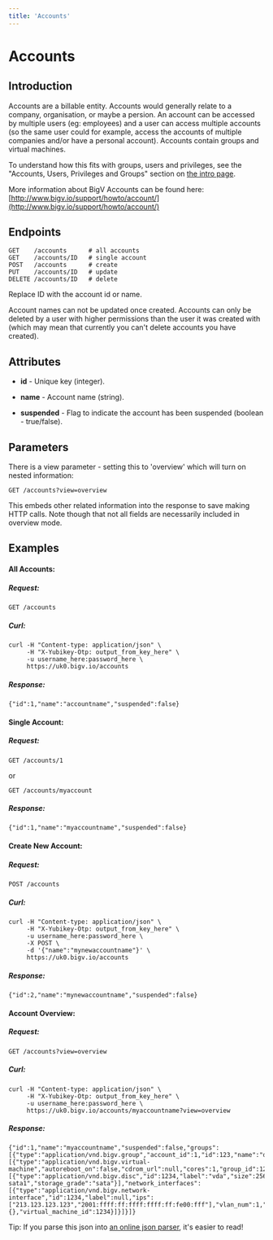 ```yaml
---
title: 'Accounts'
---
```


# Accounts

## Introduction 

Accounts are a billable entity. Accounts would generally relate to a company, organisation, or maybe a persion. An account can be accessed by multiple users (eg: employees) and a user can access multiple accounts (so the same user could for example, access the accounts of multiple companies and/or have a personal account). Accounts contain groups and virtual machines.

To understand how this fits with groups, users and privileges, see the "Accounts, Users, Privileges and Groups" section on [the intro page](/notes/intro).

More information about BigV Accounts can be found here: [http://www.bigv.io/support/howto/account/](http://www.bigv.io/support/howto/account/)


## Endpoints

    GET    /accounts      # all accounts
    GET    /accounts/ID   # single account
    POST   /accounts      # create
    PUT    /accounts/ID   # update
    DELETE /accounts/ID   # delete

Replace ID with the account id or name.

Account names can not be updated once created. Accounts can only be deleted by a user with higher permissions than the user it was created with (which may mean that currently you can't delete accounts you have created).


## Attributes

* **id** - Unique key (integer).

* **name** - Account name (string).

* **suspended** - Flag to indicate the account has been suspended (boolean - true/false).


## Parameters

There is a view parameter - setting this to 'overview' which will turn on nested information:

    GET /accounts?view=overview

This embeds other related information into the response to save making HTTP calls. Note though that not all fields are necessarily included in overview mode.


## Examples


#### All Accounts:

##### Request:

    GET /accounts

##### Curl:

    curl -H "Content-type: application/json" \
         -H "X-Yubikey-Otp: output_from_key_here" \
         -u username_here:password_here \
         https://uk0.bigv.io/accounts

##### Response:

    {"id":1,"name":"accountname","suspended":false}


#### Single Account:

##### Request:

    GET /accounts/1

or

    GET /accounts/myaccount

##### Response:

    {"id":1,"name":"myaccountname","suspended":false}

#### Create New Account:

##### Request:

    POST /accounts

##### Curl:

    curl -H "Content-type: application/json" \
         -H "X-Yubikey-Otp: output_from_key_here" \
         -u username_here:password_here \
         -X POST \
         -d '{"name":"mynewaccountname"}' \
         https://uk0.bigv.io/accounts

##### Response:

    {"id":2,"name":"mynewaccountname","suspended":false}


#### Account Overview:

##### Request:

    GET /accounts?view=overview

##### Curl:

    curl -H "Content-type: application/json" \
         -H "X-Yubikey-Otp: output_from_key_here" \
         -u username_here:password_here \
         https://uk0.bigv.io/accounts/myaccountname?view=overview


##### Response:

    {"id":1,"name":"myaccountname","suspended":false,"groups":[{"type":"application/vnd.bigv.group","account_id":1,"id":123,"name":"default","virtual_machines":[{"type":"application/vnd.bigv.virtual-machine","autoreboot_on":false,"cdrom_url":null,"cores":1,"group_id":123,"id":1234,"management_address":"213.123.123.123","memory":1024,"name":"myhostname","power_on":false,"keymap":null,"deleted":false,"hostname":"myhostname.default.myaccountname.uk0.bigv.io","head":null,"hardware_profile":"virtio2013","hardware_profile_locked":false,"discs":[{"type":"application/vnd.bigv.disc","id":1234,"label":"vda","size":25600,"virtual_machine_id":1234,"storage_pool":"tail1-sata1","storage_grade":"sata"}],"network_interfaces":[{"type":"application/vnd.bigv.network-interface","id":1234,"label":null,"ips":["213.123.123.123","2001:ffff:ff:ffff:ffff:ff:fe00:fff"],"vlan_num":1,"mac":"fe:ff:ff:00:ff:ff","extra_ips":{},"virtual_machine_id":1234}]}]}]}

Tip: If you parse this json into [an online json parser](http://json.parser.online.fr/), it's easier to read!
